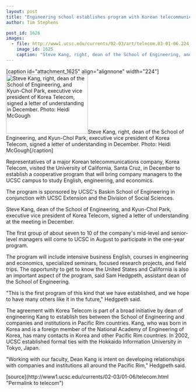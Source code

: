 ```yaml
---
layout: post
title: "Engineering school establishes program with Korean telecommunications firm"
author: Tim Stephens

post_id: 1626
images:
  - file: http://www1.ucsc.edu/currents/02-03/art/telecom.03-01-06.224.jpg
    image_id: 1625
    caption: "Steve Kang, right, dean of the School of Engineering, and Kyun-Chol Park, executive vice president of Korea Telecom, signed a letter of understanding in December. Photo: Heidi McGough"
---
```


[caption id="attachment_1625" align="alignnone" width="224"]<a href="http://localhost/mysite/wp-content/uploads/2003/01/telecom.03-01-06.224.jpg"><img class="size-full wp-image-1625" src="http://localhost/mysite/wp-content/uploads/2003/01/telecom.03-01-06.224.jpg" alt="Steve Kang, right, dean of the School of Engineering, and Kyun-Chol Park, executive vice president of Korea Telecom, signed a letter of understanding in December. Photo: Heidi McGough" width="224" height="162" /></a>Steve Kang, right, dean of the School of Engineering, and Kyun-Chol Park, executive vice president of Korea Telecom, signed a letter of understanding in December. Photo: Heidi McGough[/caption]
<p>
  Representatives of a major Korean telecommunications company, Korea Telecom, visited the University of California, Santa Cruz, in December to establish a cooperative program that will bring company managers to the UCSC campus to study English, engineering, and economics.
</p>
<p>
  The program is sponsored by UCSC's Baskin School of Engineering in conjunction with UCSC Extension and the Division of Social Sciences.<br>
</p>
<p>
  Steve Kang, dean of the School of Engineering, and Kyun-Chol Park, executive vice president of Korea Telecom, signed a letter of understanding at the meeting in December.<br>
</p>
<p>
  The first group of about seven to 10 of the company's mid-level and senior-level managers will come to UCSC in August to participate in the one-year program.
</p>
<p>
  The program will include intensive business English, courses in engineering and economics, specialized seminars, focused research projects, and field trips. The opportunity to get to know the United States and California is also an important aspect of the program, said Sam Hedgpeth, assistant dean of the School of Engineering.<br>
</p>
<p>
  "This is the first program of this kind that we have established, and we hope to have many others like it in the future," Hedgpeth said.<br>
</p>
<p>
  The agreement with Korea Telecom is part of a broad initiative by dean of engineering Kang to establish ties between the School of Engineering and companies and institutions in Pacific Rim countries. Kang, who was born in Korea and is a foreign member of the National Academy of Engineering of Korea, has many contacts in Korea and other Pacific Rim countries. In 2002, UCSC established formal ties with the Hokkaido Information University in Tokyo, Japan.
</p>
<p>
  "Working with our faculty, Dean Kang is intent on developing relationships with companies and institutions all around the Pacific Rim," Hedgpeth said.<br>
</p>
[source](http://www1.ucsc.edu/currents/02-03/01-06/telecom.html "Permalink to telecom")
